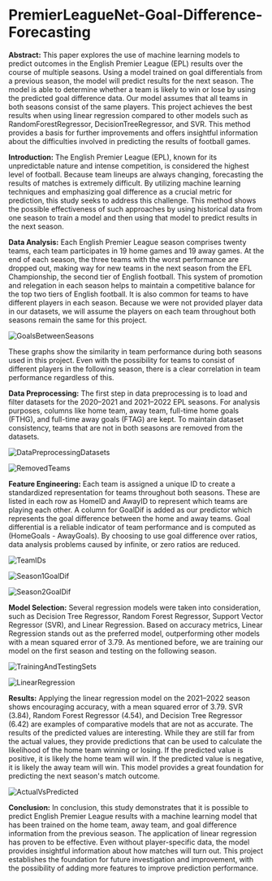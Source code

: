 # PremierLeagueNet-Goal-Difference-Forecasting

**Abstract:**
This paper explores the use of machine learning models to predict outcomes in the English Premier League (EPL) results over the course of multiple seasons. Using a model trained on goal differentials from a previous season, the model will predict results for the next season. The model is able to determine whether a team is likely to win or lose by using the predicted goal difference data. Our model assumes that all teams in both seasons consist of the same players. This project achieves the best results when using linear regression compared to other models such as RandomForestRegressor, DecisionTreeRegressor, and SVR. This method provides a basis for further improvements and offers insightful information about the difficulties involved in predicting the results of football games.


**Introduction:**
The English Premier League (EPL), known for its unpredictable nature and intense competition, is considered the highest level of football. Because team lineups are always changing, forecasting the results of matches is extremely difficult. By utilizing machine learning techniques and emphasizing goal difference as a crucial metric for prediction, this study seeks to address this challenge. This method shows the possible effectiveness of such approaches by using historical data from one season to train a model and then using that model to predict results in the next season.

**Data Analysis:**
Each English Premier League season comprises twenty teams, each team participates in 19 home games and 19 away games. At the end of each season, the three teams with the worst performance are dropped out, making way for new teams in the next season from the EFL Championship, the second tier of English football. This system of promotion and relegation in each season helps to maintain a competitive balance for the top two tiers of English football. It is also common for teams to have different players in each season. Because we were not provided player data in our datasets, we will assume the players on each team throughout both seasons remain the same for this project.

![GoalsBetweenSeasons](https://github.com/Isaiahensley/PremierLeague-Goal-Differernce-Forecasting/assets/143129356/21fd5857-e400-4ccf-a33c-a33563c3abd1)

These graphs show the similarity in team performance during both seasons used in this project. Even with the possibility for teams to consist of different players in the following season, there is a clear correlation in team performance regardless of this.

**Data Preprocessing:**
The first step in data preprocessing is to load and filter datasets for the 2020–2021 and 2021–2022 EPL seasons. For analysis purposes, columns like home team, away team, full-time home goals (FTHG), and full-time away goals (FTAG) are kept. To maintain dataset consistency, teams that are not in both seasons are removed from the datasets.

![DataPreprocessingDatasets](https://github.com/Isaiahensley/PremierLeague-Goal-Differernce-Forecasting/assets/143129356/8eeb782b-189d-4267-a12d-935f11b73f8f)

![RemovedTeams](https://github.com/Isaiahensley/PremierLeague-Goal-Differernce-Forecasting/assets/143129356/f6d2c428-7d44-44e2-87f1-e94e2c8b608a)


**Feature Engineering:**
Each team is assigned a unique ID to create a standardized representation for teams throughout both seasons. These are listed in each row as HomeID and AwayID to represent which teams are playing each other. A column for GoalDif is added as our predictor which represents the goal difference between the home and away teams. Goal differential is a reliable indicator of team performance and is computed as (HomeGoals - AwayGoals). By choosing to use goal difference over ratios, data analysis problems caused by infinite, or zero ratios are reduced.

![TeamIDs](https://github.com/Isaiahensley/PremierLeague-Goal-Differernce-Forecasting/assets/143129356/1bbc146c-340d-4689-b7f4-b6b55b23ef4a)

![Season1GoalDif](https://github.com/Isaiahensley/PremierLeague-Goal-Differernce-Forecasting/assets/143129356/6899cbb5-dc02-4142-98de-9c16dc13dd8c)

![Season2GoalDif](https://github.com/Isaiahensley/PremierLeague-Goal-Differernce-Forecasting/assets/143129356/bfc867b1-6e32-4c9a-b1af-86720a59a2df)


**Model Selection:**
Several regression models were taken into consideration, such as Decision Tree Regressor, Random Forest Regressor, Support Vector Regressor (SVR), and Linear Regression. Based on accuracy metrics, Linear Regression stands out as the preferred model, outperforming other models with a mean squared error of 3.79. As mentioned before, we are training our model on the first season and testing on the following season.

![TrainingAndTestingSets](https://github.com/Isaiahensley/PremierLeague-Goal-Differernce-Forecasting/assets/143129356/bdedd9c3-5d08-431d-a83f-de8005bd5686)

![LinearRegression](https://github.com/Isaiahensley/PremierLeague-Goal-Differernce-Forecasting/assets/143129356/03a25d83-a3eb-4ffa-98f2-571f51598a0a)


**Results:**
Applying the linear regression model on the 2021–2022 season shows encouraging accuracy, with a mean squared error of 3.79. SVR (3.84), Random Forest Regressor (4.54), and Decision Tree Regressor (6.42) are examples of comparative models that are not as accurate. 
The results of the predicted values are interesting. While they are still far from the actual values, they provide predictions that can be used to calculate the likelihood of the home team winning or losing. If the predicted value is positive, it is likely the home team will win. If the predicted value is negative, it is likely the away team will win. This model provides a great foundation for predicting the next season's match outcome.

![ActualVsPredicted](https://github.com/Isaiahensley/PremierLeague-Goal-Differernce-Forecasting/assets/143129356/16fa135c-48c7-48ba-8132-2fa16cd3a86f)


**Conclusion:**
In conclusion, this study demonstrates that it is possible to predict English Premier League results with a machine learning model that has been trained on the home team, away team, and goal difference information from the previous season. The application of linear regression has proven to be effective. Even without player-specific data, the model provides insightful information about how matches will turn out. This project establishes the foundation for future investigation and improvement, with the possibility of adding more features to improve prediction performance.
